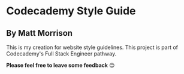 # Codecademy Style Guide

## By Matt Morrison

This is my creation for website style guidelines. This project is part of Codecademy's Full Stack Engineer pathway.

**Please feel free to leave some feedback** 😊
